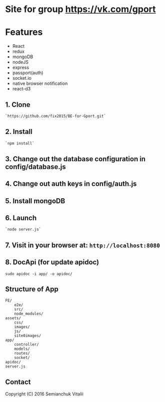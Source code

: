 # Site for group https://vk.com/gport


# Features
* React
* redux
* mongoDB
* nodeJS
* express
* passport(auth)
* socket.io
* native browser notification
* react-d3 

## 1. Clone
```bash
`https://github.com/fix2015/BE-for-Gport.git`
```
## 2. Install
```bash
`npm install`
```
## 3. Change out the database configuration in config/database.js

## 4. Change out auth keys in config/auth.js

## 5. Install mongoDB

## 6. Launch
```bash
`node server.js`
```
## 7. Visit in your browser at: `http://localhost:8080`

## 8. DocApi (for update apidoc)
```
sudo apidoc -i app/ -o apidoc/
```

## Structure of App
```
FE/
    e2e/
    src/
    node_modules/
assets/
    css/
    images/
    js/
    site0images/
app/
    controller/
    models/
    routes/
    socket/
apidoc/
server.js
```
## Contact
Copyright (C) 2016 Semianchuk Vitalii<br>